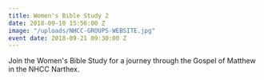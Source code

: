 ```yaml
---
title: Women's Bible Study 2
date: 2018-09-10 15:56:00 Z
image: "/uploads/NHCC-GROUPS-WEBSITE.jpg"
event date: 2018-09-21 09:30:00 Z
---
```


Join the Women's Bible Study for a journey through the Gospel of Matthew in the NHCC Narthex.